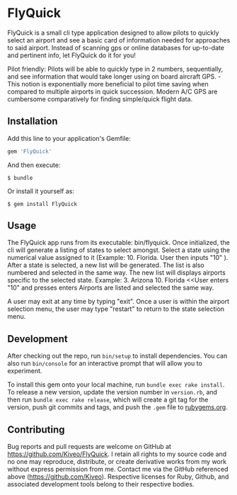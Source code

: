 # FlyQuick

FlyQuick is a small cli type application designed to allow pilots to quickly select an airport and see a basic card of information needed for approaches to said airport.
Instead of scanning gps or online databases for up-to-date and pertinent info, let FlyQuick do it for you!

Pilot friendly: Pilots will be able to quickly type in 2 numbers, sequentially, and see information that would take longer using on board aircraft GPS.
-This notion is exponentially more beneficial to pilot time saving when compared to multiple airports in quick succession. Modern A/C GPS are cumbersome comparatively for finding simple/quick flight data.


## Installation

Add this line to your application's Gemfile:

```ruby
gem 'FlyQuick'
```

And then execute:

    $ bundle

Or install it yourself as:

    $ gem install FlyQuick

## Usage

The FlyQuick app runs from its executable: bin/flyquick. Once initialized, the cli will generate a listing of states to select amongst.
Select a state using the numerical value assigned to it (Example: 10. Florida.     User then inputs "10" ).
After a state is selected, a new list will be generated. The list is also numbered and selected in the same way. The new list will displays airports specific to the selected state.
Example:
3. Arizona
10. Florida
<<User enters "10" and presses enters
Airports are listed and selected the same way.

A user may exit at any time by typing "exit". Once a user is within the airport selection menu, the user may type "restart" to return to the state selection menu.

## Development

After checking out the repo, run `bin/setup` to install dependencies. You can also run `bin/console` for an interactive prompt that will allow you to experiment.

To install this gem onto your local machine, run `bundle exec rake install`. To release a new version, update the version number in `version.rb`, and then run `bundle exec rake release`, which will create a git tag for the version, push git commits and tags, and push the `.gem` file to [rubygems.org](https://rubygems.org).

## Contributing

Bug reports and pull requests are welcome on GitHub at https://github.com/Kiveo/FlyQuick.
I retain all rights to my source code and no one may reproduce, distribute, or create derivative works from my work without express permission from me.
Contact me via the GitHub referenced above (https://github.com/Kiveo).
Respective licenses for Ruby, Github, and associated development tools belong to their respective bodies.
